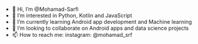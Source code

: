 - 👋 Hi, I’m @Mohamad-Sarfi
- 👀 I’m interested in Python, Kotlin and JavaScript
- 🌱 I’m currently learning Android app development and Machine learning
- 💞️ I’m looking to collaborate on Android apps and data science projects
- 📫 How to reach me: instagram: @mohamad_srf

<!---
Mohamad-Sarfi/Mohamad-Sarfi is a ✨ special ✨ repository because its `README.md` (this file) appears on your GitHub profile.
You can click the Preview link to take a look at your changes.
--->
